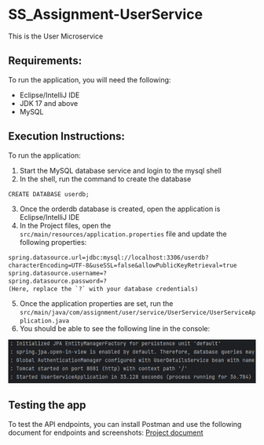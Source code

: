 # SS_Assignment-UserService
This is the User Microservice

## Requirements:
To run the application, you will need the following:
* Eclipse/IntelliJ IDE
* JDK 17 and above
* MySQL

## Execution Instructions:
To run the application:
1. Start the MySQL database service and login to the mysql shell
2. In the shell, run the command to create the database
```
CREATE DATABASE userdb;
```
3. Once the orderdb database is created, open the application is Eclipse/IntelliJ IDE
4. In the Project files, open the `src/main/resources/application.properties` file and update the following properties:
```
spring.datasource.url=jdbc:mysql://localhost:3306/userdb?characterEncoding=UTF-8&useSSL=false&allowPublicKeyRetrieval=true
spring.datasource.username=?
spring.datasource.password=?
(Here, replace the `?` with your database credentials)
```
5. Once the application properties are set, run the `src/main/java/com/assignment/user/service/UserService/UserServiceApplication.java`
6. You should be able to see the following line in the console:

![Console screenshot](./images/server_start.png "Console Screenshot for Server start")

## Testing the app
To test the API endpoints, you can install Postman and use the following document for endpoints and screenshots:
[Project document](https://docs.google.com/document/d/1tWjFErH41nJ7-l1gak6Jtkh7fbZHqTYT7y07o2B18as/edit?usp=sharing)